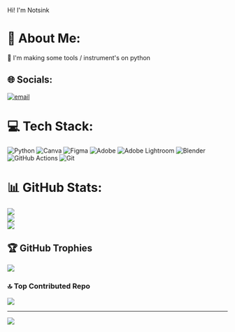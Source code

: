 Hi! I'm Notsink

# 💫 About Me:
🍁 I'm making some tools / instrument's on python <br>


## 🌐 Socials:
[![email](https://img.shields.io/badge/Email-D14836?logo=gmail&logoColor=white)](mailto:alex.notsinkk@gmail.com) 

# 💻 Tech Stack:
![Python](https://img.shields.io/badge/python-3670A0?style=for-the-badge&logo=python&logoColor=ffdd54) ![Canva](https://img.shields.io/badge/Canva-%2300C4CC.svg?style=for-the-badge&logo=Canva&logoColor=white) ![Figma](https://img.shields.io/badge/figma-%23F24E1E.svg?style=for-the-badge&logo=figma&logoColor=white) ![Adobe](https://img.shields.io/badge/adobe-%23FF0000.svg?style=for-the-badge&logo=adobe&logoColor=white) ![Adobe Lightroom](https://img.shields.io/badge/Adobe%20Lightroom-31A8FF.svg?style=for-the-badge&logo=Adobe%20Lightroom&logoColor=white) ![Blender](https://img.shields.io/badge/blender-%23F5792A.svg?style=for-the-badge&logo=blender&logoColor=white) ![GitHub Actions](https://img.shields.io/badge/github%20actions-%232671E5.svg?style=for-the-badge&logo=githubactions&logoColor=white) ![Git](https://img.shields.io/badge/git-%23F05033.svg?style=for-the-badge&logo=git&logoColor=white)
# 📊 GitHub Stats:
![](https://github-readme-stats.vercel.app/api?username=Notsink&theme=dark&hide_border=false&include_all_commits=true&count_private=false)<br/>
![](https://nirzak-streak-stats.vercel.app/?user=Notsink&theme=dark&hide_border=false)<br/>
![](https://github-readme-stats.vercel.app/api/top-langs/?username=Notsink&theme=dark&hide_border=false&include_all_commits=true&count_private=false&layout=compact)

## 🏆 GitHub Trophies
![](https://github-profile-trophy.vercel.app/?username=Notsink&theme=tokyonight&no-frame=false&no-bg=true&margin-w=4)

### 🔝 Top Contributed Repo
![](https://github-contributor-stats.vercel.app/api?username=Notsink&limit=5&theme=dark&combine_all_yearly_contributions=true)

---
[![](https://visitcount.itsvg.in/api?id=Notsink&icon=0&color=0)](https://visitcount.itsvg.in)

